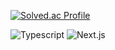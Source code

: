 [![Solved.ac Profile](https://mazassumnida.wtf/api/v2/generate_badge?boj=qmamsm123)](https://solved.ac/qmamsm123/)

![Typescript](https://img.shields.io/badge/Typescript-3178C6.svg?logo=Typescript&logoColor=ffffff&style=for-the-badge)
![Next.js](https://img.shields.io/badge/next.js-000000.svg?logo=nextdotjs&logoColor=ffffff&style=for-the-badge)
